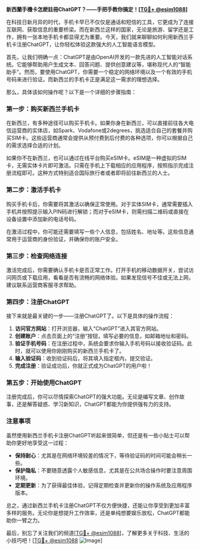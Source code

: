 **新西蘭手機卡怎麽註冊ChatGPT？——手把手教你搞定！[[TG💪+ @esim1088](https://t.me/s/esim1088)]**

在科技日新月异的时代，手机卡早已不仅仅是通话和短信的工具，它更成为了连接互联网、获取信息的重要桥梁。而在新西兰这样的国家，无论是旅游、留学还是工作，拥有一张本地手机卡都显得尤为重要。今天，我们就来聊聊如何利用新西兰手机卡注册ChatGPT，让你轻松体验这款强大的人工智能语言模型。

首先，让我们明确一点：ChatGPT是由OpenAI开发的一款先进的人工智能对话系统。它能够帮助用户生成文本、回答问题、提供创意建议等，堪称现代人的“智能助手”。然而，要使用ChatGPT，你需要一个稳定的网络环境以及一个有效的手机号码来进行验证。而新西兰的手机卡正是满足这一需求的理想选择。

那么，具体该如何操作呢？以下是一个详细的步骤指南：

### 第一步：购买新西兰手机卡

在新西兰，有多种途径可以购买手机卡。如果你身在新西兰，可以直接前往各大电信运营商的实体店，如Spark、Vodafone或2degrees，挑选适合自己的套餐并购买SIM卡。这些运营商通常会提供从预付费到后付费的各种选项，你可以根据自己的需求选择合适的计划。

如果你不在新西兰，也可以通过在线平台购买eSIM卡。eSIM是一种虚拟的SIM卡，无需实体卡片即可激活。只需在手机上下载相应的应用程序，按照指示完成注册流程即可。这种方式特别适合国际旅行者或者即将前往新西兰的人士。

### 第二步：激活手机卡

购买手机卡后，你需要将其激活以确保正常使用。对于实体SIM卡，通常需要插入手机并按照提示输入PIN码进行解锁；而对于eSIM卡，则需扫描二维码或直接在设备设置中添加新的电话号码。

在激活过程中，你可能还需要填写一些个人信息，包括姓名、地址等。这些信息通常用于运营商的身份验证，并确保你的账户安全。

### 第三步：检查网络连接

激活完成后，你需要确认手机卡是否正常工作。打开手机的移动数据开关，尝试访问网页或下载应用，看看是否有流畅的网络体验。如果发现信号不佳或无法上网，建议联系运营商客服寻求帮助。

### 第四步：注册ChatGPT

接下来就是最关键的一步——注册ChatGPT了。以下是具体的操作流程：

1. **访问官方网站**：打开浏览器，输入“ChatGPT”进入其官方网站。
2. **创建账户**：点击页面上的“注册”按钮，填写必要的信息，如邮箱地址和密码。
3. **验证手机号码**：在注册过程中，系统会要求你输入手机号码以接收验证码。此时，就可以使用你刚刚购买的新西兰手机卡了。
4. **输入验证码**：收到验证码后，将其填入指定框内，提交验证。
5. **完成注册**：验证成功后，你就正式成为ChatGPT的用户啦！

### 第五步：开始使用ChatGPT

注册完成后，你可以尽情探索ChatGPT的强大功能。无论是编写文章、创作故事，还是解答疑惑、学习新知识，ChatGPT都能为你提供强有力的支持。

### 注意事项

虽然使用新西兰手机卡注册ChatGPT听起来很简单，但还是有一些小贴士可以帮助你更好地享受这一过程：

- **保持耐心**：尤其是在网络环境较差的情况下，等待验证码的时间可能会稍长一些。
- **保护隐私**：不要随意透露个人敏感信息，尤其是在公共场合操作时要注意周围环境。
- **定期更新**：为了获得最佳体验，记得定期检查并更新你的操作系统及应用程序版本。

总之，通过新西兰手机卡注册ChatGPT不仅方便快捷，还能让你享受到更加丰富多样的服务。无论你是想提升工作效率，还是单纯想要娱乐放松，ChatGPT都能助你一臂之力。

最后，别忘了关注我们的频道[[TG💪+ @esim1088](https://t.me/s/esim1088)]，了解更多关于科技、生活的小技巧吧！[[TG💪+ @esim1088](https://t.me/s/esim1088) ![Image](https://i.postimg.cc/4NQfJmqS/Snipaste-2025-05-13-00-14-12.png)]